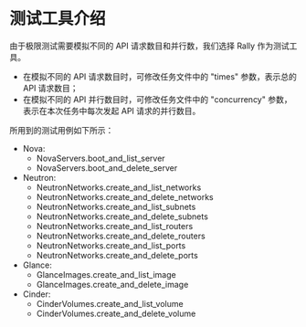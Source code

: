 # 测试工具介绍

由于极限测试需要模拟不同的 API 请求数目和并行数，我们选择 Rally 作为测试工具。

* 在模拟不同的 API 请求数目时，可修改任务文件中的 "times" 参数，表示总的 API 请求数目；
* 在模拟不同的 API 并行数目时，可修改任务文件中的 "concurrency" 参数，表示在本次任务中每次发起 API 请求的并行数目。

所用到的测试用例如下所示：

* Nova:
  * NovaServers.boot_and_list_server
  * NovaServers.boot_and_delete_server
* Neutron:
  * NeutronNetworks.create_and_list_networks
  * NeutronNetworks.create_and_delete_networks
  * NeutronNetworks.create_and_list_subnets
  * NeutronNetworks.create_and_delete_subnets
  * NeutronNetworks.create_and_list_routers
  * NeutronNetworks.create_and_delete_routers
  * NeutronNetworks.create_and_list_ports
  * NeutronNetworks.create_and_delete_ports
* Glance:
  * GlanceImages.create_and_list_image
  * GlanceImages.create_and_delete_image
* Cinder:
  * CinderVolumes.create_and_list_volume
  * CinderVolumes.create_and_delete_volume

